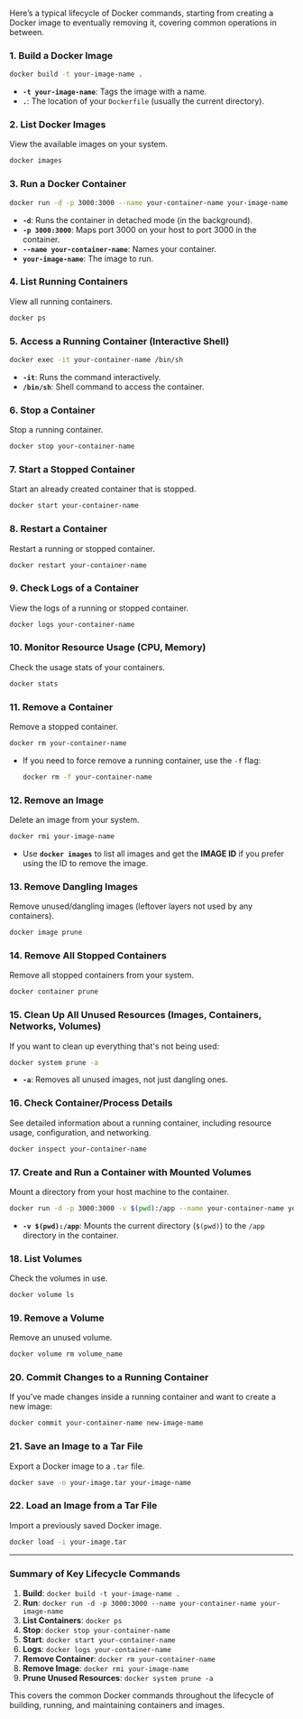 Here’s a typical lifecycle of Docker commands, starting from creating a Docker image to eventually removing it, covering common operations in between.

### **1. Build a Docker Image**

```bash
docker build -t your-image-name .
```
- **`-t your-image-name`**: Tags the image with a name.
- **`.`**: The location of your `Dockerfile` (usually the current directory).

### **2. List Docker Images**
View the available images on your system.

```bash
docker images
```

### **3. Run a Docker Container**

```bash
docker run -d -p 3000:3000 --name your-container-name your-image-name
```
- **`-d`**: Runs the container in detached mode (in the background).
- **`-p 3000:3000`**: Maps port 3000 on your host to port 3000 in the container.
- **`--name your-container-name`**: Names your container.
- **`your-image-name`**: The image to run.

### **4. List Running Containers**
View all running containers.

```bash
docker ps
```

### **5. Access a Running Container (Interactive Shell)**

```bash
docker exec -it your-container-name /bin/sh
```
- **`-it`**: Runs the command interactively.
- **`/bin/sh`**: Shell command to access the container.

### **6. Stop a Container**
Stop a running container.

```bash
docker stop your-container-name
```

### **7. Start a Stopped Container**
Start an already created container that is stopped.

```bash
docker start your-container-name
```

### **8. Restart a Container**
Restart a running or stopped container.

```bash
docker restart your-container-name
```

### **9. Check Logs of a Container**
View the logs of a running or stopped container.

```bash
docker logs your-container-name
```

### **10. Monitor Resource Usage (CPU, Memory)**
Check the usage stats of your containers.

```bash
docker stats
```

### **11. Remove a Container**
Remove a stopped container.

```bash
docker rm your-container-name
```

- If you need to force remove a running container, use the `-f` flag:

  ```bash
  docker rm -f your-container-name
  ```

### **12. Remove an Image**
Delete an image from your system.

```bash
docker rmi your-image-name
```

- Use **`docker images`** to list all images and get the **IMAGE ID** if you prefer using the ID to remove the image.

### **13. Remove Dangling Images**
Remove unused/dangling images (leftover layers not used by any containers).

```bash
docker image prune
```

### **14. Remove All Stopped Containers**
Remove all stopped containers from your system.

```bash
docker container prune
```

### **15. Clean Up All Unused Resources (Images, Containers, Networks, Volumes)**
If you want to clean up everything that's not being used:

```bash
docker system prune -a
```
- **`-a`**: Removes all unused images, not just dangling ones.

### **16. Check Container/Process Details**
See detailed information about a running container, including resource usage, configuration, and networking.

```bash
docker inspect your-container-name
```

### **17. Create and Run a Container with Mounted Volumes**
Mount a directory from your host machine to the container.

```bash
docker run -d -p 3000:3000 -v $(pwd):/app --name your-container-name your-image-name
```
- **`-v $(pwd):/app`**: Mounts the current directory (`$(pwd)`) to the `/app` directory in the container.

### **18. List Volumes**
Check the volumes in use.

```bash
docker volume ls
```

### **19. Remove a Volume**
Remove an unused volume.

```bash
docker volume rm volume_name
```

### **20. Commit Changes to a Running Container**
If you’ve made changes inside a running container and want to create a new image:

```bash
docker commit your-container-name new-image-name
```

### **21. Save an Image to a Tar File**
Export a Docker image to a `.tar` file.

```bash
docker save -o your-image.tar your-image-name
```

### **22. Load an Image from a Tar File**
Import a previously saved Docker image.

```bash
docker load -i your-image.tar
```

---

### **Summary of Key Lifecycle Commands**
1. **Build**: `docker build -t your-image-name .`
2. **Run**: `docker run -d -p 3000:3000 --name your-container-name your-image-name`
3. **List Containers**: `docker ps`
4. **Stop**: `docker stop your-container-name`
5. **Start**: `docker start your-container-name`
6. **Logs**: `docker logs your-container-name`
7. **Remove Container**: `docker rm your-container-name`
8. **Remove Image**: `docker rmi your-image-name`
9. **Prune Unused Resources**: `docker system prune -a`

This covers the common Docker commands throughout the lifecycle of building, running, and maintaining containers and images.